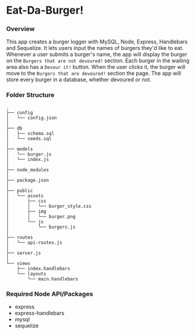 # Eat-Da-Burger!

### Overview
This app creates a burger logger with MySQL, Node, Express, Handlebars and Sequelize.
It lets users input the names of burgers they'd like to eat. Whenever a user submits a burger's name, the app will display the burger on the `Burgers that are not devoured!` section. Each burger in the waiting area also has a `Devour it!` button. When the user clicks it, the burger will move to the `Burgers that are devoured!` section the page. The app will store every burger in a database, whether devoured or not.

### Folder Structure
```
.
├── config
│   └── config.json
│
├── db
│   ├── schema.sql
│   └── seeds.sql
│
├── models
│   └── burger.js
│   └── index.js
│
├── node_modules
│
├── package.json
│
├── public
│   └── assets
│       ├── css
│       │   └── burger_style.css
│       ├── img
│       │   └── burger.png
│       └── js
│           └── burgers.js
│
├── routes
│   └── api-routes.js
│
├── server.js
│
└── views
    ├── index.handlebars
    └── layouts
        └── main.handlebars
```

### Required Node API/Packages
  * express
  * express-handlebars
  * mysql
  * sequelize
